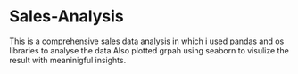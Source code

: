 # Sales-Analysis
This is a comprehensive sales data analysis in which i used pandas and os libraries to analyse the data
Also plotted grpah using seaborn to visulize the result with meaninigful insights.
